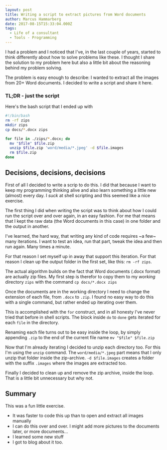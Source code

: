 ```yaml
---
layout: post
title: Writing a script to extract pictures from Word documents
author: Marcus Hammarberg
date: 2017-08-15T15:33:04.000Z
tags:
  - Life of a consultant
  - Tools - Programming
---
```


I had a problem and I noticed that I've, in the last couple of years, started to think differently about how to solve problems like these. I thought I share the solution to my problem here but also a little bit about the reasoning behind my problem solving.

The problem is easy enough to describe: I wanted to extract all the images from 20+ Word documents. I decided to write a script and share it here.

<!-- excerpt-end -->

### TL;DR - just the script

Here's the bash script that I ended up with

```bash
#!/bin/bash
rm -rf zips
mkdir zips
cp docs/*.docx zips

for file in ./zips/*.docx; do
  mv "$file" $file.zip
  unzip $file.zip 'word/media/*.jpeg' -d $file.images
  rm $file.zip
done
```

## Decisions, decisions, decisions

First of all I decided to write a scrip to do this. I did that because I want to keep my programming thinking alive and also learn something a little new (almost) every day. I *suck* at shell scripting and this seemed like a nice exercise.

The first thing I did when writing the script was to think about how I could run the script over and over again, in an easy fashion. For me that means that I kept the raw data (the Word documents in this case) in one folder and the output in another.

I've learned, the hard way, that writing any kind of code requires ~a few~ many iterations. I want to test an idea, run that part, tweak the idea and then run again. Many times a minute.

For that reason I set myself up in away that support this iteration. For that reason I clean up the output folder in the first set, like this: `rm -rf zips`.

The actual algorithm builds on the fact that Word documents (.docx format) are actually zip files. My first step is therefor to copy them to my *working* directory `zips` with the command `cp docs/*.docx zips`

Once the documents are in the working directory I need to change the extension of each file, from `.docx` to `.zip`. I found no easy way to do this with a single command, but rather ended up iterating over them.

This is accomplished with the `for` construct, and in all honesty I've never tried that before in shell scripts. The block inside `do` to `done` gets iterated for each `file` in the directory.

Renaming each file turns out to be easy inside the loop, by simply appending `.zip` to the end of the current file name `mv "$file" $file.zip`

Now that I'm already iterating I decided to unzip each directory too. For this I'm using the `unzip` command. The `word/media/*.jpeg` part means that I only unzip that folder inside the zip-archive. `-d $file.images` creates a folder with the suffix `.images` where the images are extracted too.

Finally I decided to clean up and remove the zip archive, inside the loop. That is a little bit unnecessary but why not.

## Summary

This was a fun little exercise.

* It was faster to code this up than to open and extract all images manually
* I can do this over and over. I might add more pictures to the documents later, or more documents…
* I learned some new stuff
* I got to blog about it too.
